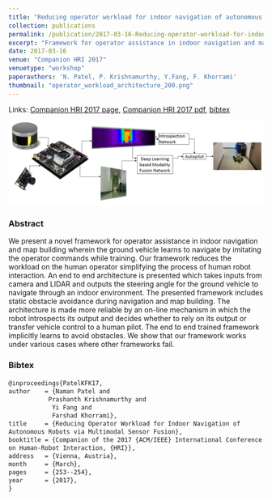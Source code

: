 ```yaml
---
title: "Reducing operator workload for indoor navigation of autonomous robots via multimodal sensor fusion"
collection: publications
permalink: /publication/2017-03-16-Reducing-operator-workload-for-indoor-navigation-of-autonomous-robots-via-multimodal-sensor-fusion
excerpt: "Framework for operator assistance in indoor navigation and map building wherein the ground vehicle learns to navigate by imitating the operator commands while training."
date: 2017-03-16
venue: "Companion HRI 2017"
venuetype: "workshop"
paperauthors: 'N. Patel, P. Krishnamurthy, Y.Fang, F. Khorrami'
thumbnail: "operator_workload_architecture_200.png"
---
```


Links: [Companion HRI 2017 page](https://dl.acm.org/doi/10.1145/3029798.3038368), [Companion HRI 2017 pdf](https://dl.acm.org/doi/pdf/10.1145/3029798.3038368), [bibtex](#bibtex)

![Modality fusion framework for operator assistance](/images/operator_workload_architecture.png)

### Abstract

We present a novel framework for operator assistance in indoor navigation and map building wherein the ground vehicle learns to navigate by imitating the operator commands while training. Our framework reduces the workload on the human operator simplifying the process of human robot interaction. An end to end architecture is presented which takes inputs from camera and LIDAR and outputs the steering angle for the ground vehicle to navigate through an indoor environment. The presented framework includes static obstacle avoidance during navigation and map building. The architecture is made more reliable by an on-line mechanism in which the robot introspects its output and decides whether to rely on its output or transfer vehicle control to a human pilot. The end to end trained framework implicitly learns to avoid obstacles. We show that our framework works under various cases where other frameworks fail.

### Bibtex
    @inproceedings{PatelKFK17,
    author    = {Naman Patel and
               Prashanth Krishnamurthy and
                Yi Fang and
                Farshad Khorrami},
    title     = {Reducing Operator Workload for Indoor Navigation of Autonomous Robots via Multimodal Sensor Fusion},
    booktitle = {Companion of the 2017 {ACM/IEEE} International Conference on Human-Robot Interaction, {HRI}},
    address   = {Vienna, Austria},
    month     = {March},
    pages     = {253--254},
    year      = {2017},
    }
